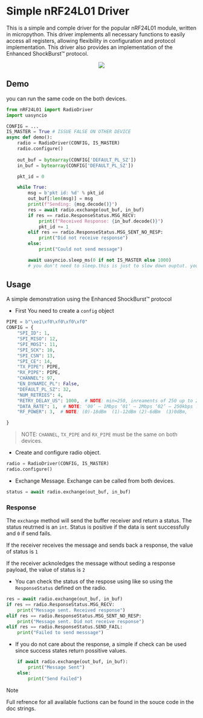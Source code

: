 # Simple nRF24L01 Driver

This is a simple and comple driver for the popular nRF24L01 module, written in micropython.
This driver implements all necessary functions to easily access all registers,
allowing flexibility in configuration and protocol implementation. 
This driver also provides an implementation of the Enhanced ShockBurst™ protocol.

<p align="center">
  <img src="https://lastminuteengineers.com/wp-content/uploads/arduino/Pinout-nRF24L01-PA-LNA-External-Antenna-Wireless-Transceiver-Module.png"/>
</p>


## Demo
you can run the same code on the both devices.
```python
from nRF24L01 import RadioDriver
import uasyncio

CONFIG = ...
IS_MASTER = True # ISSUE FALSE ON OTHER DEVICE
async def demo():
    radio = RadioDriver(CONFIG, IS_MASTER)
    radio.configure()
    
    out_buf = bytearray(CONFIG['DEFAULT_PL_SZ']) 
    in_buf = bytearray(CONFIG['DEFAULT_PL_SZ'])

    pkt_id = 0

    while True:
        msg = b'pkt id: %d' % pkt_id
        out_buf[:len(msg)] = msg
        print(f"Sending: {msg.decode()}")
        res = await radio.exchange(out_buf, in_buf)
        if res == radio.ResponseStatus.MSG_RECV:
            print(f"Received Response: {in_buf.decode()}")
            pkt_id += 1
        elif res == radio.ResponseStatus.MSG_SENT_NO_RESP:
            print("Did not receive response")
        else:
            print("Could not send message")

        await uasyncio.sleep_ms(0 if not IS_MASTER else 1000) 
        # you don't need to sleep.this is just to slow down ouptut. you can call sleep(0) to go as fast as possible

```

## Usage
A simple demonstration using the Enhanced ShockBurst™ protocol
- First You need to create a `config` object 
```python
PIPE = b"\xe1\xf0\xf0\xf0\xf0"
CONFIG = {
    "SPI_ID": 1,
    "SPI_MISO": 12,
    "SPI_MOSI": 11,
    "SPI_SCK": 10,
    "SPI_CSN": 13,
    "SPI_CE": 14,
    "TX_PIPE": PIPE,
    "RX_PIPE": PIPE,
    "CHANNEL": 97,
    "EN_DYNAMIC_PL": False,
    "DEFAULT_PL_SZ": 32,
    "NUM_RETRIES": 4,
    "RETRY_DELAY_US": 1000,  # NOTE: min=250, inreaments of 250 up to 250us*15
    "DATA_RATE": 1,  # NOTE: '00’ – 1Mbps ‘01’ – 2Mbps ‘02’ – 250kbps !shockburst is not available for 250kbs data rate
    "RF_POWER": 3,  # NOTE: (0)-18dBm  (1)-12dBm (2)-6dBm  (3)0dBm,

}
```
> NOTE: `CHANNEL`, `TX_PIPE` and `RX_PIPE` must be the same on both devices.
- Create and configure radio object.
```python
radio = RadioDriver(CONFIG, IS_MASTER)
radio.configure()
```
- Exchange Message. Exchange can be called from both devices.
```python
status = await radio.exchange(out_buf, in_buf)
```
### Response
The `exchange` method will send the buffer receiver and return a status. 
The status reutrned is an `int`. Status is positive if the data is sent successfully
and `0` if send fails. 

If the receiver receives the message and sends back a response, the value of status is `1`

If the receiver acknoledges the message without seding a response payload, the value of status is `2`

- You can check the status of the respose using like so using the `ResponseStatus` defined on the radio.
```python
res = await radio.exchange(out_buf, in_buf)
if res == radio.ResponseStatus.MSG_RECV:
    print("Message sent. Received response")
elif res == radio.ResponseStatus.MSG_SENT_NO_RESP:
    print("Message sent. Did not receive response")
elif res == radio.ResponseStatus.SEND_FAIL:
    print("Failed to send messsage")
```
- If you do not care about the response, a simple if check can be used since success states return possitive values.
```python
    if await radio.exchange(out_buf, in_buf):
        print("Message Sent")
    else:
        print("Send Failed")
```

> [!NOTE]
> Full refrence for all available fuctions can be found in the souce code in the doc strings.